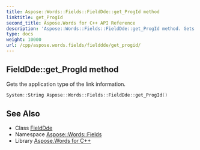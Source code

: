 ```yaml
---
title: Aspose::Words::Fields::FieldDde::get_ProgId method
linktitle: get_ProgId
second_title: Aspose.Words for C++ API Reference
description: 'Aspose::Words::Fields::FieldDde::get_ProgId method. Gets the application type of the link information in C++.'
type: docs
weight: 10000
url: /cpp/aspose.words.fields/fielddde/get_progid/
---
```

## FieldDde::get_ProgId method


Gets the application type of the link information.

```cpp
System::String Aspose::Words::Fields::FieldDde::get_ProgId()
```

## See Also

* Class [FieldDde](../)
* Namespace [Aspose::Words::Fields](../../)
* Library [Aspose.Words for C++](../../../)
